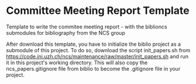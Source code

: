 # Committee Meeting Report Template

Template to write the commitee meeting report - with the biblioncs submodules for bibliography from the NCS group

After download this template, you have to initialize the biblio project as a submodule of this project.
To do so, download the script init_papers.sh from https://code.ini.uzh.ch/ncs/maintenance/raw/master/init_papers.sh
and run it in this project's working directory.
This will also copy the ncs_papers.gitignore file from biblio to become the .gitignore file in your project.
